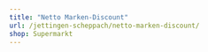 ```yaml
---
title: "Netto Marken-Discount"
url: /jettingen-scheppach/netto-marken-discount/
shop: Supermarkt
---
```

